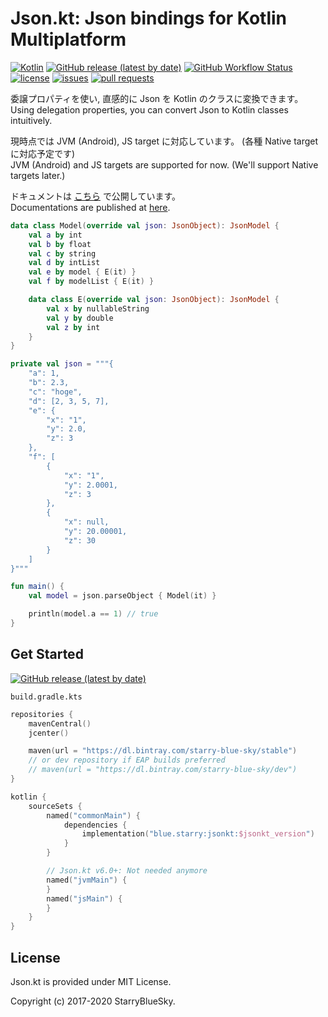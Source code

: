 # Json.kt: Json bindings for Kotlin Multiplatform
[![Kotlin](https://img.shields.io/badge/Kotlin-1.4.30-blue.svg)](https://kotlinlang.org)
[![GitHub release (latest by date)](https://img.shields.io/github/v/release/StarryBlueSky/Json.kt)](https://github.com/StarryBlueSky/Json.kt/releases)
[![GitHub Workflow Status](https://img.shields.io/github/workflow/status/StarryBlueSky/Json.kt/Check)](https://github.com/StarryBlueSky/Json.kt)
[![license](https://img.shields.io/github/license/StarryBlueSky/Json.kt)](https://github.com/StarryBlueSky/Json.kt/blob/master/LICENSE)
[![issues](https://img.shields.io/github/issues/StarryBlueSky/Json.kt)](https://github.com/StarryBlueSky/Json.kt/issues)
[![pull requests](https://img.shields.io/github/issues-pr/StarryBlueSky/Json.kt)](https://github.com/StarryBlueSky/Json.kt/pulls)

委譲プロパティを使い, 直感的に Json を Kotlin のクラスに変換できます。  
Using delegation properties, you can convert Json to Kotlin classes intuitively.  

現時点では JVM (Android), JS target に対応しています。 (各種 Native target に対応予定です)  
JVM (Android) and JS targets are supported for now. (We'll support Native targets later.)  

ドキュメントは [こちら](https://docs.starry.blue/jsonkt) で公開しています。  
Documentations are published at [here](https://docs.starry.blue/jsonkt).  


```kotlin
data class Model(override val json: JsonObject): JsonModel {
    val a by int
    val b by float
    val c by string
    val d by intList
    val e by model { E(it) }
    val f by modelList { E(it) }

    data class E(override val json: JsonObject): JsonModel {
        val x by nullableString
        val y by double
        val z by int
    }
}

private val json = """{
    "a": 1,
    "b": 2.3,
    "c": "hoge",
    "d": [2, 3, 5, 7],
    "e": {
        "x": "1",
        "y": 2.0,
        "z": 3
    },
    "f": [
        {
            "x": "1",
            "y": 2.0001,
            "z": 3
        },
        {
            "x": null,
            "y": 20.00001,
            "z": 30
        }
    ]
}"""

fun main() {
    val model = json.parseObject { Model(it) }

    println(model.a == 1) // true
}
```

Get Started
-----------

[![GitHub release (latest by date)](https://img.shields.io/github/v/release/StarryBlueSky/Json.kt)](https://github.com/StarryBlueSky/Json.kt/releases)

`build.gradle.kts`

```kotlin
repositories {
    mavenCentral()
    jcenter()

    maven(url = "https://dl.bintray.com/starry-blue-sky/stable")
    // or dev repository if EAP builds preferred
    // maven(url = "https://dl.bintray.com/starry-blue-sky/dev")
}

kotlin {
    sourceSets {
        named("commonMain") {
            dependencies {
                implementation("blue.starry:jsonkt:$jsonkt_version")
            }
        }

        // Json.kt v6.0+: Not needed anymore
        named("jvmMain") {
        }
        named("jsMain") {
        }
    }
}
```

License
---------

Json.kt is provided under MIT License.  

Copyright (c) 2017-2020 StarryBlueSky.
